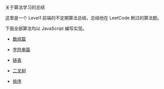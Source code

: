 关于算法学习的总结

这里是一个 Level1 前端的不定期算法总结，总结他在 LeetCode 刷过的算法题。

下面全部算法均以 JavaScript 编写实现。


- [数组篇](./md/array.md)

- [字符串篇](./md/string.md)

- [链表](./md/linkList.md)

- [二叉树](./md/tree.md)

- [排序](./md/sort.md)